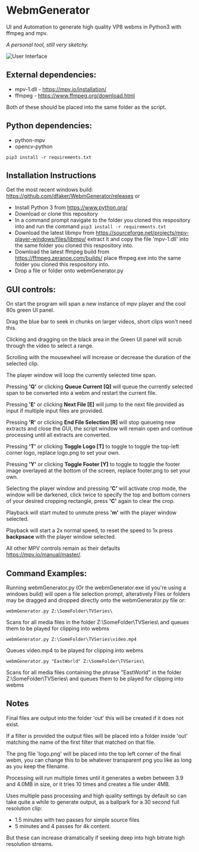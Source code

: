 # WebmGenerator
UI and Automation to generate high quality VP8 webms in Python3 with ffmpeg and mpv.

*A personal tool, still very sketchy.*

![User Interface](https://raw.githubusercontent.com/dfaker/WebmGenerator/master/ui.png "User Interface")


## External dependencies:
- mpv-1.dll - https://mpv.io/installation/
- ffmpeg - https://www.ffmpeg.org/download.html

Both of these should be placed into the same folder as the script.

## Python dependencies:

- python-mpv
- opencv-python

 `pip3 install -r requirements.txt`

## Installation Instructions

Get the most recent windows build: https://github.com/dfaker/WebmGenerator/releases or

 - Install Python 3 from https://www.python.org/
 - Download or clone this repository
 - In a command prompt navigate to the folder you cloned this respository into and run the command `pip3 install -r requirements.txt`
 - Download the latest libmpv from https://sourceforge.net/projects/mpv-player-windows/files/libmpv/ extract it and copy the file 'mpv-1.dll' into the same folder you cloned this respository into. 
 - Download the latest ffmpeg build from https://ffmpeg.zeranoe.com/builds/ place ffmpeg.exe into the same folder you cloned this respository into.
 - Drop a file or folder onto webmGenerator.py

## GUI controls:

On start the program will span a new instance of mpv player and the cool 80s green UI panel.

Drag the blue bar to seek in chunks on larger videos, short clips won't need this.

Clicking and dragging on the black area in the Green UI panel will scrub through the video to select a range.

Scrolling with the mousewheel will increase or decrease the duration of the selected clip.

The player window will loop the currently selected time span.

Pressing **'Q'** or clicking **Queue Current [Q]** will queue the currently selected span to be converted into a webm and restart the current file.

Pressing **'E'** or clicking **Next File [E]** will jump to the next file provided as input if multiple input files are provided.

Pressing **'R'** or clicking **End File Selection [R]** will stop queueing new extracts and close the GUI, the script window will remain open and continue processing until all extracts are converted.

Pressing **'T'** or clicking **Toggle Logo [T]** to toggle to toggle the top-left corner logo, replace logo.png to set your own.

Pressing **'Y'** or clicking **Toggle Footer [Y]** to toggle to toggle the footer image overlayed at the bottom of the screen, replace footer.png to set your own.

Selecting the player window and pressing **'C'** will activate crop mode, the window will be darkened, click twice to specify the top and bottom corners of your desired cropping rectangle, press **'C'** again to clear the crop.

Playback will start muted to unmute press **'m'** with the player window selected.

Playback will start a 2x normal speed, to reset the speed to 1x press **backpsace** with the player window selected.

All other MPV controls remain as their defaults https://mpv.io/manual/master/.

## Command Examples:

Running webmGenerator.py (Or the webmGenerator.exe id you're using a windows build) will open a file selection prompt, alteratively Files or folders may be dragged and dropped directly onto the webmGenerator.py file or:

`webmGenerator.py Z:\SomeFolder\TVSeries\`

Scans for all media files in the folder Z:\SomeFolder\TVSeries\ and queues them to be played for clipping into webms

`webmGenerator.py Z:\SomeFolder\TVSeries\video.mp4`

Queues video.mp4 to be played for clipping into webms

`webmGenerator.py "EastWorld" Z:\SomeFolder\TVSeries\`

Scans for all media files containing the phrase "EastWorld" in the folder Z:\SomeFolder\TVSeries\ and queues them to be played for clipping into webms

## Notes

Final files are output into the folder 'out' this will be created if it does not exist.

If a filter is provided the output files will be placed into a folder inside 'out' matching the name of the first filter that matched on that file.

The png file 'logo.png' will be placed into the top left corner of the final webm, you can change this to be whatever transparent png you like as long as you keep the filename.

Processing will run multiple times until it generates a webm between 3.9 and 4.0MB in size, or it tries 10 times and creates a file under 4MB.

Uses multiple pass processing and high quality settings by default so can take quite a while to generate output, as a ballpark for a 30 second full resolution clip: 

- 1.5 minutes with two passes for simple source files
- 5 minutes and 4 passes for 4k content.

But these can increase dramatically if seeking deep into high bitrate high resolution streams.
